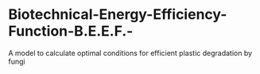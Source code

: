 # Biotechnical-Energy-Efficiency-Function-B.E.E.F.-
A model to calculate optimal conditions for efficient plastic degradation by fungi
